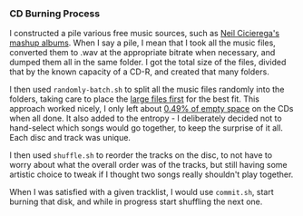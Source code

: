 ### CD Burning Process

I constructed a pile various free music sources, such as [Neil Cicierega's mashup albums](http://www.neilcic.com/mouthsounds/). When I say a pile, I mean that I took all the music files, converted them to .wav at the appropriate bitrate when necessary, and dumped them all in the same folder. I got the total size of the files, divided that by the known capacity of a CD-R, and created that many folders.

I then used `randomly-batch.sh` to split all the music files randomly into the folders, taking care to place the [large files first](https://mindfulambition.net/big-rocks-first/) for the best fit. This approach worked nicely, I only left about [0.49% of empty space](https://docs.google.com/spreadsheets/d/1GoddlAw7myUQ3OXDyKMRoBbkclVHFTc1sZoVL_s-kmg/edit?usp=sharing) on the CDs when all done. It also added to the entropy - I deliberately decided not to hand-select which songs would go together, to keep the surprise of it all. Each disc and track was unique.

I then used `shuffle.sh` to reorder the tracks on the disc, to not have to worry about what the overall order was of the tracks, but still having some artistic choice to tweak if I thought two songs really shouldn't play together.

When I was satisfied with a given tracklist, I would use `commit.sh`, start burning that disk, and while in progress start shuffling the next one.
